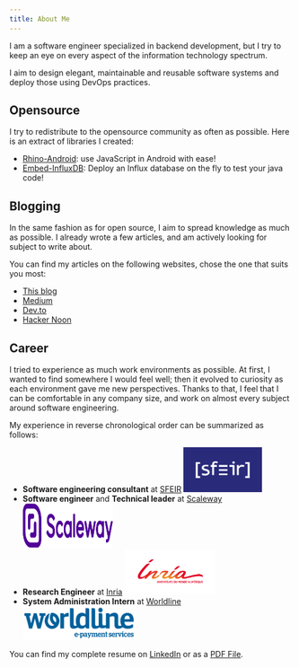 ```yaml
---
title: About Me
---
```


I am a software engineer specialized in backend development, but I try to keep an eye on every aspect
of the information technology spectrum.

I aim to design elegant, maintainable and reusable software systems and deploy those using DevOps practices.

## Opensource

I try to redistribute to the opensource community as often as possible.
Here is an extract of libraries I created:

- [Rhino-Android](https://github.com/APISENSE/rhino-android): use JavaScript in Android with ease!
- [Embed-InfluxDB](https://github.com/APISENSE/embed-influxDB): Deploy an Influx database on the fly to test your java code!

## Blogging

In the same fashion as for open source, I aim to spread knowledge as much as possible.
I already wrote a few articles, and am actively looking for subject to write about.

You can find my articles on the following websites, chose the one that suits you most:

- [This blog](/)
- [Medium](https://aveuiller.medium.com/)
- [Dev.to](https://dev.to/aveuiller)
- [Hacker Noon](https://hackernoon.com/u/aveuiller)

## Career

I tried to experience as much work environments as possible.
At first, I wanted to find somewhere I would feel well; then it evolved to curiosity as each environment gave me new perspectives.
Thanks to that, I feel that I can be comfortable in any company size, and work on almost every subject around software engineering.

My experience in reverse chronological order can be summarized as follows:

 - __Software engineering consultant__ at [SFEIR](https://www.sfeir.com/)
   <img style="position:relative;width:140px;height:80px;" src="/images/about_me/sfeir_logo.png" alt="Logo SFEIR">
 - __Software engineer__ and __Technical leader__ at [Scaleway](https://www.scaleway.com/)
   <img style="position:relative;width:160px;height:80px;" src="/images/about_me/scaleway_logo.svg" alt="Logo Scaleway">
 - __Research Engineer__ at [Inria](https://inria.fr/)
   <img style="position:relative;width:160px;height:80px;" src="/images/about_me/inria_logo.png" alt="Logo Inria">
 - __System Administration Intern__ at [Worldline](https://uk.worldline.com/en/home.html)
   <img style="position:relative;width:200px;height:60px;" src="/images/about_me/worldline_logo.png" alt="Logo Inria">

You can find my complete resume on [LinkedIn](https://www.linkedin.com/in/antoine-veuiller/)
or as a [PDF File](https://drive.google.com/file/d/18Lm4dn1O8c_p7bGqfuzS1TnvGb3LntGc/view).
